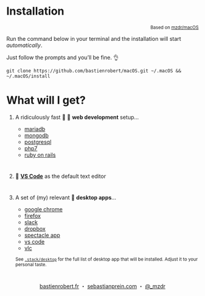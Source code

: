 # Installation

<p align="right"><sup>Based on <a href="https://github.com/mzdr/macOS">mzdr/macOS</a></sup></p>

Run the command below in your terminal and the installation will start _automatically_.

Just follow the prompts and you’ll be fine. 👌

```shell
git clone https://github.com/bastienrobert/macOS.git ~/.macOS && ~/.macOS/install
```

# What will I get?

1. A ridiculously fast 🚓 💨 **web development** setup…

   - [mariadb]
   - [mongodb]
   - [postgresql]
   - [php7]
   - [ruby on rails]

#

2. 💪 **[VS Code]** as the default text editor

#

3. A set of (my) relevant 🍧 **desktop apps**…

   - [google chrome]
   - [firefox]
   - [slack]
   - [dropbox]
   - [spectacle app]
   - [vs code]
   - [vlc]

   <sub>See [`.stack/desktop`](.stack/desktop) for the full list of desktop app that will be installed. Adjust it to your personal taste.</sub>

#

<p align="center">
    <a href="https://bastienrobert.fr/">bastienrobert.fr</a> ・
    <a href="https://sebastianprein.com/">sebastianprein.com</a> ・
    <a href="https://twitter.com/_mzdr">@_mzdr</a>
</p>

<!-- Desktop apps -->

[google chrome]: https://www.google.de/chrome/
[firefox]: https://www.mozilla.org/de/firefox/
[slack]: https://slack.com/
[dropbox]: https://www.dropbox.com/downloading
[spectacle app]: https://www.spectacleapp.com/
[vs code]: https://code.visualstudio.com/
[vlc]: https://www.videolan.org/vlc/

<!-- Web development -->

[mariadb]: https://mariadb.org/
[mongodb]: https://mongodb.com/
[postgresql]: https://www.postgresql.org/
[php7]: https://secure.php.net/
[ruby on rails]: https://rubyonrails.org

